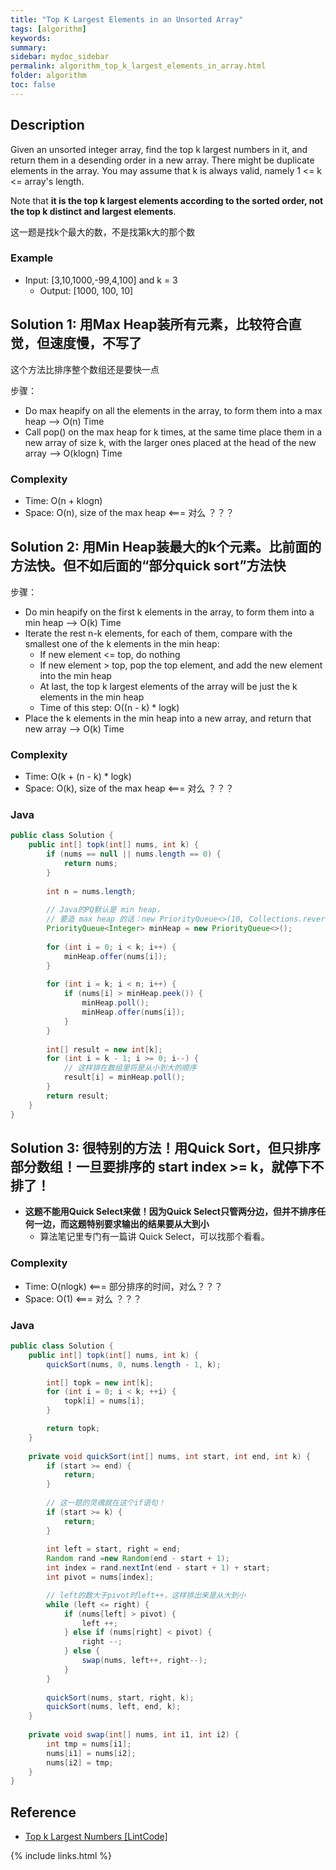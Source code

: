 ```yaml
---
title: "Top K Largest Elements in an Unsorted Array"
tags: [algorithm]
keywords:
summary:
sidebar: mydoc_sidebar
permalink: algorithm_top_k_largest_elements_in_array.html
folder: algorithm
toc: false
---
```


## Description
Given an unsorted integer array, find the top k largest numbers in it, and return them in a desending order in a new array.
There might be duplicate elements in the array.
You may assume that k is always valid, namely 1 <= k <= array's length.

Note that **it is the top k largest elements according to the sorted order, not the top k distinct and largest elements**.

这一题是找k个最大的数，不是找第k大的那个数

### Example
* Input: [3,10,1000,-99,4,100] and k = 3
  * Output: [1000, 100, 10]

## Solution 1: 用Max Heap装所有元素，比较符合直觉，但速度慢，不写了
这个方法比排序整个数组还是要快一点

步骤：
* Do max heapify on all the elements in the array, to form them into a max heap --> O(n) Time
* Call pop() on the max heap for k times, at the same time place them in a new array of size k, with the larger ones placed at the head of the new array --> O(klogn) Time

### Complexity
* Time: O(n + klogn)
* Space: O(n), size of the max heap <=== 对么 ？？？


## Solution 2: 用Min Heap装最大的k个元素。比前面的方法快。但不如后面的“部分quick sort”方法快
步骤：
* Do min heapify on the first k elements in the array, to form them into a min heap --> O(k) Time
* Iterate the rest n-k elements, for each of them, compare with the smallest one of the k elements in the min heap:
  * If new element <= top, do nothing
  * If new element > top, pop the top element, and add the new element into the min heap
  * At last, the top k largest elements of the array will be just the k elements in the min heap
  * Time of this step: O((n - k) * logk)
* Place the k elements in the min heap into a new array, and return that new array --> O(k) Time

### Complexity
* Time: O(k + (n - k) * logk)
* Space: O(k), size of the max heap <=== 对么 ？？？

### Java
```java
public class Solution {
    public int[] topk(int[] nums, int k) {
        if (nums == null || nums.length == 0) {
            return nums;
        }
        
        int n = nums.length;
        
        // Java的PQ默认是 min heap，
        // 要造 max heap 的话：new PriorityQueue<>(10, Collections.reverseOrder())
        PriorityQueue<Integer> minHeap = new PriorityQueue<>();
        
        for (int i = 0; i < k; i++) {
            minHeap.offer(nums[i]);
        }
        
        for (int i = k; i < n; i++) {
            if (nums[i] > minHeap.peek()) {
                minHeap.poll();
                minHeap.offer(nums[i]);
            }
        }
        
        int[] result = new int[k];
        for (int i = k - 1; i >= 0; i--) {
            // 这样排在数组里将是从小到大的顺序
            result[i] = minHeap.poll();
        }
        return result;
    }
}
```

## Solution 3: 很特别的方法！用Quick Sort，但只排序部分数组！一旦要排序的 start index >= k，就停下不排了！

* **这题不能用Quick Select来做！因为Quick Select只管两分边，但并不排序任何一边，而这题特别要求输出的结果要从大到小**
  * 算法笔记里专门有一篇讲 Quick Select，可以找那个看看。

### Complexity
* Time: O(nlogk) <=== 部分排序的时间，对么？？？
* Space: O(1) <=== 对么 ？？？

### Java
```java
public class Solution {
    public int[] topk(int[] nums, int k) {
        quickSort(nums, 0, nums.length - 1, k);

        int[] topk = new int[k];
        for (int i = 0; i < k; ++i) {
            topk[i] = nums[i];
        }

        return topk;
    }
    
    private void quickSort(int[] nums, int start, int end, int k) {
        if (start >= end) {
            return;
        }
        
        // 这一题的灵魂就在这个if语句！
        if (start >= k) {
            return;
        }
        
        int left = start, right = end;
        Random rand =new Random(end - start + 1);
        int index = rand.nextInt(end - start + 1) + start;
        int pivot = nums[index];

        // left的数大于pivot时left++，这样排出来是从大到小
        while (left <= right) {
            if (nums[left] > pivot) {
                left ++;
            } else if (nums[right] < pivot) {
                right --;
            } else {
                swap(nums, left++, right--);
            }
        }
        
        quickSort(nums, start, right, k);
        quickSort(nums, left, end, k);
    }
    
    private void swap(int[] nums, int i1, int i2) {
        int tmp = nums[i1];
        nums[i1] = nums[i2];
        nums[i2] = tmp;
    }
}
```

## Reference
* [Top k Largest Numbers [LintCode]](https://www.lintcode.com/problem/top-k-largest-numbers/description)

{% include links.html %}

